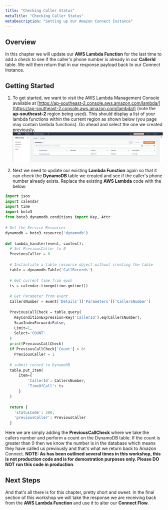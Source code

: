 ```yaml
---
title: "Checking Caller Status"
metaTitle: "Checking Caller Status"
metaDescription: "Setting up our Amazon Connect Instance"
---
```


## Overview
In this chapter we will update our <b>AWS Lambda Function</b> for the last time to add a check to see if the caller's phone number is already in our <b>CallerId</b> table. We will then return that in our response payload back to our Connect Instance.

## Getting Started
1. To get started, we want to visit the AWS Lambda Management Console available at [https://ap-southeast-2.console.aws.amazon.com/lambda/](https://ap-southeast-2.console.aws.amazon.com/lambda/) (note the <b>ap-southeast-2</b> region being used). This should display a list of your lambda functions within the current region as shown below (you page may contain lambda functions). Go ahead and select the one we created previously.
![Getting Started](./LoggingCustomerDetails-7.png)

2. Next we need to update our existing <b>Lambda Function</b> again so that it can check the <b>DynamoDB</b> table we created and see if the caller's phone number already exists. Replace the existing <b>AWS Lambda</b> code with the below:

```python
import json
import calendar
import time
import boto3
from boto3.dynamodb.conditions import Key, Attr

# Get the Service Resources
dynamodb = boto3.resource('dynamodb')

def lambda_handler(event, context):
  # Set PreviousCaller to 0
  PreviousCaller = 0
  
  # Instantiate a table resource object without creating the table
  table = dynamodb.Table('CallRecords')

  # Get current time from epoh
  ts = calendar.timegm(time.gmtime())

  # Get Parameter from event
  CallersNumber = event['Details']['Parameters']['CallersNumber']

  PreviousCallCheck = table.query(
    KeyConditionExpression=Key('CallerId').eq(CallersNumber),
    ScanIndexForward=False,
    Limit=1,
    Select='COUNT'
  )
  print(PreviousCallCheck)
  if PreviousCallCheck['Count'] > 0:
    PreviousCaller = 1
  
  # submit record to DynamoDB
  table.put_item(
      Item={
          'CallerId': CallersNumber,
          'TimeOfCall': ts
      }
  )

  return {
    'statusCode': 200,
    'previousCaller': PreviousCaller
  }
```
Here we are simply adding the <b>PreviousCallCheck</b> where we take the callers number and perform a count on the DynamoDB table. If the count is greater than 0 then we know the number is in the database which means they have called us previously and that's what we return back to Amazon Connect. <b>NOTE: As has been outlined several times in this workshop, this is not production code and is for demostration purposes only. Please DO NOT run this code in production</b>.


## Next Steps
And that's all there is for this chapter, pretty short and sweet. In the final section of this workshop we will take the response we are receiving back from the <b>AWS Lambda Function</b> and use it to alter our <b>Connect Flow</b>.